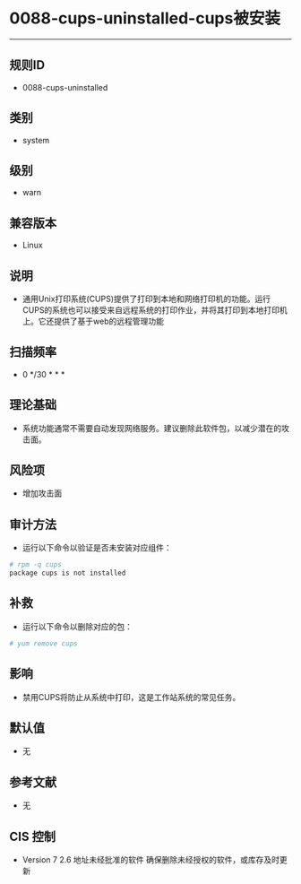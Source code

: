 # 0088-cups-uninstalled-cups被安装
---

## 规则ID

- 0088-cups-uninstalled


## 类别

- system


## 级别

- warn


## 兼容版本


- Linux




## 说明


- 通用Unix打印系统(CUPS)提供了打印到本地和网络打印机的功能。运行CUPS的系统也可以接受来自远程系统的打印作业，并将其打印到本地打印机上。它还提供了基于web的远程管理功能



## 扫描频率
- 0 */30 * * *

## 理论基础


- 系统功能通常不需要自动发现网络服务。建议删除此软件包，以减少潜在的攻击面。






## 风险项


- 增加攻击面



## 审计方法
- 运行以下命令以验证是否未安装对应组件：
```bash
# rpm -q cups
package cups is not installed
```



## 补救
- 运行以下命令以删除对应的包：
```bash
# yum remove cups
```



## 影响


- 禁用CUPS将防止从系统中打印，这是工作站系统的常见任务。




## 默认值


- 无




## 参考文献


- 无



## CIS 控制


- Version 7
    2.6 地址未经批准的软件
    确保删除未经授权的软件，或库存及时更新


